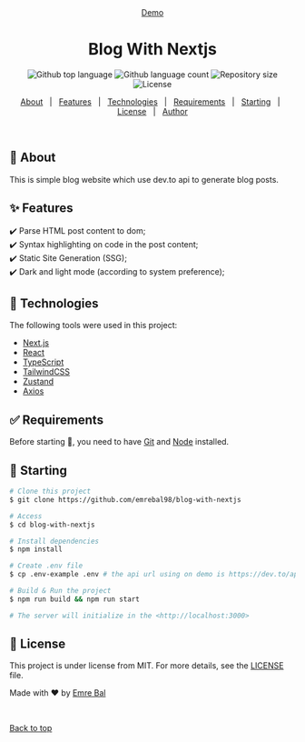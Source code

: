 <div align="center" id="top">

&#xa0;

<a href="https://blog-with-nextjs-emrebal98.vercel.app">Demo</a>

</div>

<h1 align="center">Blog With Nextjs</h1>

<p align="center">
  <img alt="Github top language" src="https://img.shields.io/github/languages/top/emrebal98/blog-with-nextjs?color=56BEB8">

  <img alt="Github language count" src="https://img.shields.io/github/languages/count/emrebal98/blog-with-nextjs?color=56BEB8">

  <img alt="Repository size" src="https://img.shields.io/github/repo-size/emrebal98/blog-with-nextjs?color=56BEB8">

  <img alt="License" src="https://img.shields.io/github/license/emrebal98/blog-with-nextjs?color=56BEB8">
</p>

<p align="center">
  <a href="#dart-about">About</a> &#xa0; | &#xa0; 
  <a href="#sparkles-features">Features</a> &#xa0; | &#xa0;
  <a href="#rocket-technologies">Technologies</a> &#xa0; | &#xa0;
  <a href="#white_check_mark-requirements">Requirements</a> &#xa0; | &#xa0;
  <a href="#checkered_flag-starting">Starting</a> &#xa0; | &#xa0;
  <a href="#memo-license">License</a> &#xa0; | &#xa0;
  <a href="https://github.com/emrebal98" target="_blank">Author</a>
</p>

<br>

## :dart: About

This is simple blog website which use dev.to api to generate blog posts.

## :sparkles: Features

:heavy_check_mark: Parse HTML post content to dom;\
:heavy_check_mark: Syntax highlighting on code in the post content;\
:heavy_check_mark: Static Site Generation (SSG);\
:heavy_check_mark: Dark and light mode (according to system preference);

## :rocket: Technologies

The following tools were used in this project:

- [Next.js](https://nextjs.org/)
- [React](https://reactjs.org/)
- [TypeScript](https://www.typescriptlang.org/)
- [TailwindCSS](https://tailwindcss.com/)
- [Zustand](https://docs.pmnd.rs/zustand/getting-started/introduction)
- [Axios](https://axios-http.com/)

## :white_check_mark: Requirements

Before starting :checkered_flag:, you need to have [Git](https://git-scm.com) and [Node](https://nodejs.org/en/) installed.

## :checkered_flag: Starting

```bash
# Clone this project
$ git clone https://github.com/emrebal98/blog-with-nextjs

# Access
$ cd blog-with-nextjs

# Install dependencies
$ npm install

# Create .env file
$ cp .env-example .env # the api url using on demo is https://dev.to/api/articles

# Build & Run the project
$ npm run build && npm run start

# The server will initialize in the <http://localhost:3000>
```

## :memo: License

This project is under license from MIT. For more details, see the [LICENSE](LICENSE.md) file.

Made with :heart: by <a href="https://github.com/emrebal98" target="_blank">Emre Bal</a>

&#xa0;

<a href="#top">Back to top</a>
